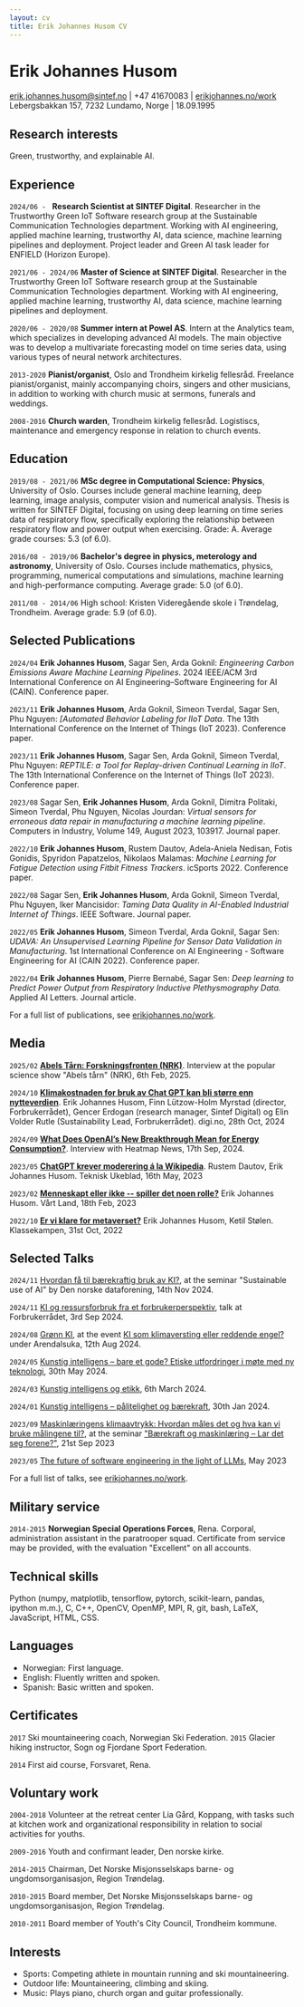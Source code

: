 ```yaml
---
layout: cv
title: Erik Johannes Husom CV
---
```


# Erik Johannes Husom

<div id="webaddress">
<a href="mailto:erik.johannes.husom@sintef.no">erik.johannes.husom@sintef.no</a>
<!-- <a href="mailto:erikjohannes@protonmail.com">erikjohannes@protonmail.com</a> -->
|
+47 41670083
|
 <a href="http://erikjohannes.no/work.html">erikjohannes.no/work</a>
</div>

<div id="webaddress">
Lebergsbakkan 157, 7232 Lundamo, Norge
|
18.09.1995
<!-- Folldalsvegen 2476, 2580 Folldal, Norge -->
<!-- Skogveien 20, 1433 Ås, Norge -->
</div>

<!--Jeg er en masterstudent på programmet *Computational Science: Physics* ved UiO,
og har en spesiell interesse for maskinlæring og numerisk modellering og simulering.-->


## Research interests

Green, trustworthy, and explainable AI.

<!-- ## Work experience -->
## Experience

`2024/06 - `
**Research Scientist at SINTEF Digital**. Researcher in the Trustworthy Green
IoT Software research group at the Sustainable Communication Technologies
department. Working with AI engineering, applied machine learning, trustworthy AI, data science, machine learning pipelines and deployment. Project leader and Green AI task leader for ENFIELD (Horizon Europe).

`2021/06 - 2024/06`
**Master of Science at SINTEF Digital**. Researcher in the Trustworthy Green
IoT Software research group at the Sustainable Communication Technologies
department. Working with AI engineering, applied machine learning, trustworthy AI, data science, machine learning pipelines and deployment.
<!-- Working with applied machine learning, time series analysis, sensor data, machine learning pipelines and deployment. -->

`2020/06 - 2020/08`
**Summer intern at Powel AS**. Intern at the Analytics team, which specializes
in developing advanced AI models. The main objective was to develop a
multivariate forecasting model on time series data, using various types of
neural network architectures.

`2013-2020`
**Pianist/organist**, Oslo and Trondheim kirkelig fellesråd. Freelance pianist/organist,
mainly accompanying choirs, singers and other musicians, in addition to working
with church music at sermons, funerals and weddings.

`2008-2016`
**Church warden**, Trondheim kirkelig fellesråd. Logistiscs, maintenance and
emergency response in relation to church events.

<!--
`2016-`
**Pianist/organist**, Oslo kirkelig fellesråd. Freelance pianist/organist,
mainly accompanying choirs, singers and other musicians, in addition to working
with church music at sermons, funerals and weddings.

`2016`
**Bike courier for Foodora**, Oslo. Delivery of restaurant food on bicycle.

`2014-2016`
**Confirmant teacher**, Nidaros bispedømme, Trondheim. Developing teaching
resources in addition to teaching.

`2013-2016`
**Organist**, Trondheim kirkelig fellesråd. Freelance organist at sermons,
funerals and weddings.

-->


## Education

`2019/08 - 2021/06`
**MSc degree in Computational Science: Physics**,
University of Oslo. Courses include general machine learning, deep learning,
image analysis, computer vision and numerical analysis. Thesis is written for
SINTEF Digital, focusing on using deep learning on
time series data of respiratory flow, specifically exploring the relationship
between respiratory flow and power output when exercising. Grade: A. Average
grade courses: 5.3 (of 6.0).

`2016/08 - 2019/06`
**Bachelor's degree in physics, meterology and astronomy**, University of Oslo.
Courses include mathematics, physics, programming, numerical computations and
simulations, machine learning and high-performance computing. Average grade:
5.0 (of 6.0).

`2011/08 - 2014/06`
High school: Kristen Videregående skole i Trøndelag, Trondheim. Average grade:
5.9 (of 6.0).

<!-- ## Projects -->

<!-- `2020` -->
<!-- **DeepVentilation: Learning to Predict Physical Effort from Breathing,** demo -->
<!-- track and paper for the International Joint Conference on Artificial -->
<!-- Intelligence and the 17th Pacific Rim International Conference on Artificial -->
<!-- Intelligence (IJCAI-PRICAI), Yokohama, Japan. Link to the paper: -->
<!-- [https://www.ijcai.org/Proceedings/2020/753](https://www.ijcai.org/Proceedings/2020/753). -->

<!-- `2018/06` -->
<!-- **International Space Weather Science School**, Boston (USA), a part of the -->
<!-- partnership project “Data Science in the High North: Collaborative Learning and -->
<!-- Research”. The project was focused on space weather and analysis of satellite -->
<!-- data, and was a collaboration between Norwegian, American and Japanese -->
<!-- university students, arranged by the University of Oslo. -->

<!-- `2016/01` -->
<!-- **Canada-Norway Sounding Rocket Program (CaNoRock)**, Andøya Space Center. -->
<!-- Research project on collection of atmospheric data, including the launch of a -->
<!-- scientific sounding rocket, with analysis of the collected data. -->

## Selected Publications


`2024/04`
**Erik Johannes Husom**, Sagar Sen, Arda Goknil: *Engineering Carbon Emissions Aware Machine Learning Pipelines*. 2024 IEEE/ACM 3rd International Conference on AI Engineering–Software Engineering for AI (CAIN). Conference paper.

`2023/11`
**Erik Johannes Husom**, Arda Goknil, Simeon Tverdal, Sagar Sen, Phu Nguyen: *[Automated Behavior Labeling for IIoT Data*. The 13th International Conference on the Internet of Things (IoT 2023). Conference paper.

`2023/11`
**Erik Johannes Husom**, Sagar Sen, Arda Goknil, Simeon Tverdal, Phu Nguyen: *REPTILE: a Tool for Replay-driven Continual Learning in IIoT*. The 13th International Conference on the Internet of Things (IoT 2023). Conference paper.

`2023/08`
Sagar Sen, **Erik Johannes Husom**, Arda Goknil, Dimitra Politaki, Simeon Tverdal, Phu Nguyen, Nicolas Jourdan: *Virtual sensors for erroneous data repair in manufacturing a machine learning pipeline*. Computers in Industry, Volume 149, August 2023, 103917. Journal paper.

`2022/10`
**Erik Johannes Husom**, Rustem Dautov, Adela-Aniela Nedisan, Fotis Gonidis, Spyridon Papatzelos, Nikolaos Malamas: *Machine Learning for Fatigue Detection using Fitbit Fitness Trackers*. icSports 2022. Conference paper.

`2022/08`
Sagar Sen, **Erik Johannes Husom**, Arda Goknil, Simeon Tverdal, Phu Nguyen, Iker Mancisidor: *Taming Data Quality in AI-Enabled Industrial Internet of Things*. IEEE Software. Journal paper.

`2022/05`
**Erik Johannes Husom**, Simeon Tverdal, Arda Goknil, Sagar Sen: *UDAVA: An Unsupervised Learning Pipeline for Sensor Data Validation in Manufacturing*. 1st International Conference on AI Engineering - Software Engineering for AI (CAIN 2022). Conference paper.

`2022/04`
**Erik Johannes Husom**, Pierre Bernabé, Sagar Sen: *Deep learning to Predict Power Output from Respiratory Inductive Plethysmography Data.* Applied AI Letters. Journal article.
<!-- **[Deep learning to predict power output from respiratory inductive plethysmography data](https://doi.org/10.1002/ail2.65)**. --> 

For a full list of publications, see [erikjohannes.no/work](https://erikjohannes.no/work.html).

<!-- `2021/12` -->
<!-- Nicolas Jourdan, Sagar Sen, **Erik Johannes Husom**, Enrique Garcia-Ceja, Tobias Biegel, Joachim Metternich: -->

<!-- **On the Reliability of Machine Learning Applications in Manufacturing Environments.** -->
<!-- <1!-- **[On The Reliability Of Machine Learning Applications In Manufacturing Environments](https://doi.org/10.48550/arxiv.2112.06986)**. --1> --> 

<!-- Workshop on Distribution Shifts, 35th Conference on Neural Information Processing Systems (NeurIPS 2021). Conference paper. -->

<!-- `2020/01` -->
<!-- Sagar Sen, Pierre Bernabé, **Erik Johannes B. L. G. Husom**: -->

<!-- <1!-- **[DeepVentilation: Learning to Predict Physical Effort from Breathing](https://doi.org/10.24963/ijcai.2020/753)**. --1> --> 
<!-- **DeepVentilation: Learning to Predict Physical Effort from Breathing.** -->

<!-- Proceedings of the Twenty-Ninth International Joint Conference on Artificial Intelligence. Conference paper. -->

## Media

`2025/02`
**[Abels Tårn: Forskningsfronten (NRK)](https://radio.nrk.no/serie/abels-taarn-radio/MDFP05001225?utm_source=nrkradio&utm_medium=delelenke-ios&utm_content=prf:MDFP05001225#t=29m4s)**. Interview at the popular science show "Abels tårn" (NRK), 6th Feb,  2025.

`2024/10`
**[Klimakostnaden for bruk av Chat GPT kan bli større enn nytteverdien](https://www.digi.no/artikler/debatt-klimakostnaden-for-bruk-av-chat-gpt-kan-bli-storre-enn-nytteverdien/552087?utm_source=digifront&utm_medium=50067&utm_content=row5_pos0)**. 
Erik Johannes Husom, Finn Lützow-Holm Myrstad (director, Forbrukerrådet), Gencer Erdogan (research manager, Sintef Digital) og Elin Volder Rutle (Sustainability Lead, Forbrukerrådet). digi.no, 28th Oct, 2024

`2024/09`
**[What Does OpenAI’s New Breakthrough Mean for Energy Consumption?](https://heatmap.news/technology/openai-o1-energy)**. Interview with Heatmap News, 17th Sep, 2024.

`2023/05`
**[ChatGPT krever moderering á la
Wikipedia](https://www.tu.no/artikler/chatgpt-krever-moderering-a-la-wikipedia/530948)**.
Rustem Dautov, Erik Johannes Husom. Teknisk Ukeblad, 16th May, 2023

`2023/02`
**[Menneskapt eller ikke -- spiller det noen
rolle?](https://www.vl.no/meninger/verdidebatt/2023/02/18/menneskeskapt-eller-ikke-spiller-det-noen-rolle/)**
Erik Johannes Husom. Vårt Land, 18th Feb, 2023

`2022/10`
**[Er vi klare for
metaverset?](https://klassekampen.no/utgave/2022-10-31/debatt-er-vi-klare-for-metaverset)**
Erik Johannes Husom, Ketil Stølen. Klassekampen, 31st Oct, 2022

## Selected Talks

`2024/11`
[Hvordan få til bærekraftig bruk av KI?](slides/talk-2024-11-14-dnd-ki-baerekraftig.pdf), at the seminar "Sustainable use of AI" by Den norske dataforening, 14th Nov 2024.

`2024/11`
[KI og ressursforbruk fra et forbrukerperspektiv](slides/talk-2024-09-03-ki-ressursforbruk-forbrukerradet.pdf), talk at Forbrukerrådet, 3rd Sep 2024.

`2024/08`
[Grønn KI](slides/talk-2024-08-12-arendalsuka-green-ai.pdf), at the event [KI som klimaversting eller reddende engel?](https://program.arendalsuka.no/event/user-view/23542) under Arendalsuka, 12th Aug 2024.

`2024/05`
[Kunstig intelligens – bare et gode? Etiske utfordringer i møte med ny teknologi](slides/talk-2024-05-30-kunstig-intelligens-og-etikk.pdf), 30th May 2024.

`2024/03`
[Kunstig intelligens og etikk](slides/talk-2024-03-06-kunstig-intelligens-og-etikk.pdf), 6th March 2024.

`2024/01`
[Kunstig intelligens – pålitelighet og bærekraft](slides/talk-2024-01-30-green-and-trustworthy-ai.pdf), 30th Jan 2024.

`2023/09`
[Maskinlæringens klimaavtrykk: Hvordan måles det og hva kan vi bruke målingene til?](slides/talk-2023-09-green-ai-gemini-seminar.pdf), at the seminar ["Bærekraft og maskinlæring – Lar det seg forene?"](https://www.sintef.no/arrangementer-og-kurs/arkiv/2023/barekraft-og-maskinlaring-lar-det-seg-forene/), 21st Sep 2023

`2023/05`
[The future of software engineering in the light of LLMs](slides/talk-2023-05-the-future-of-software-engineering.pdf), May 2023

For a full list of talks, see [erikjohannes.no/work](https://erikjohannes.no/work.html).

## Military service

`2014-2015`
**Norwegian Special Operations Forces**, Rena. Corporal, administration
assistant in the paratrooper squad. Certificate from service may be provided,
with the evaluation "Excellent" on all accounts.


## Technical skills

Python (numpy, matplotlib, tensorflow, pytorch, scikit-learn, pandas, ipython
m.m.), C, C++, OpenCV, OpenMP, MPI, R, git, bash, LaTeX, JavaScript, HTML, CSS.
<!--- Maskinlæring, numerisk analyse, *high-performance computing*,
parallelisering. -->

## Languages

- Norwegian: First language.
- English: Fluently written and spoken.
- Spanish: Basic written and spoken.


<!-- ## Courses and certificates -->
## Certificates

`2017`
Ski mountaineering coach, Norwegian Ski Federation.
`2015` Glacier hiking instructor, Sogn og Fjordane Sport Federation.

`2014`
First aid course, Forsvaret, Rena.

<!-- `2013` -->
<!-- Advanced youth leader course, Det Norske Misjonsselskaps barne- og ungdomsorganisasjon. -->

<!--
`2009`
Youth leader course, Den norske kirke.

`2008`
Youth leader course, Det Norske Misjonsselskaps barne- og ungdomsorganisasjon.
-->


<!-- ## Voluntary work and board participation -->
## Voluntary work

`2004-2018`
Volunteer at the retreat center Lia Gård, Koppang, with tasks such at kitchen
work and organizational responsibility in relation to social activities for
youths.

`2009-2016`
Youth and confirmant leader, Den norske kirke.

`2014-2015`
Chairman, Det Norske Misjonsselskaps barne- og ungdomsorganisasjon,
Region Trøndelag.

`2010-2015`
Board member, Det Norske Misjonsselskaps barne- og
ungdomsorganisasjon, Region Trøndelag.

`2010-2011`
Board member of Youth's City Council, Trondheim kommune.


<!-- ## Personal interests -->
## Interests

- Sports: Competing athlete in mountain running and ski mountaineering.
- Outdoor life: Mountaineering, climbing and skiing.
- Music: Plays piano, church organ and guitar professionally.


<!-- ## References -->

<!-- - Boris Tistan, Group Manager AI, Powel AS. -->
<!--     - Phone: +47 40638221. Mail: [boris.tistan@powel.no](mailto:boris.tistan@powel.no). -->
<!-- - Einar Østerhagen, chaplain, Grorud menighet, Den norske kirke. --> 
<!--     - Phone: -47 99456619. Mail: [eo686@kirken.no](mailto:eo686@kirken.no). -->

<!--

- Catechist Kristin Ofstad, Heimdal menighet, Den norske kirke. 
    - Phone: 46807937. Mail: [ko827@kirken.no](mailto:ko827@kirken.no).

Prost Bertel Aasen, Heimdal menighet, Den norske kirke. Tlf.: 456 19
825.
-->
